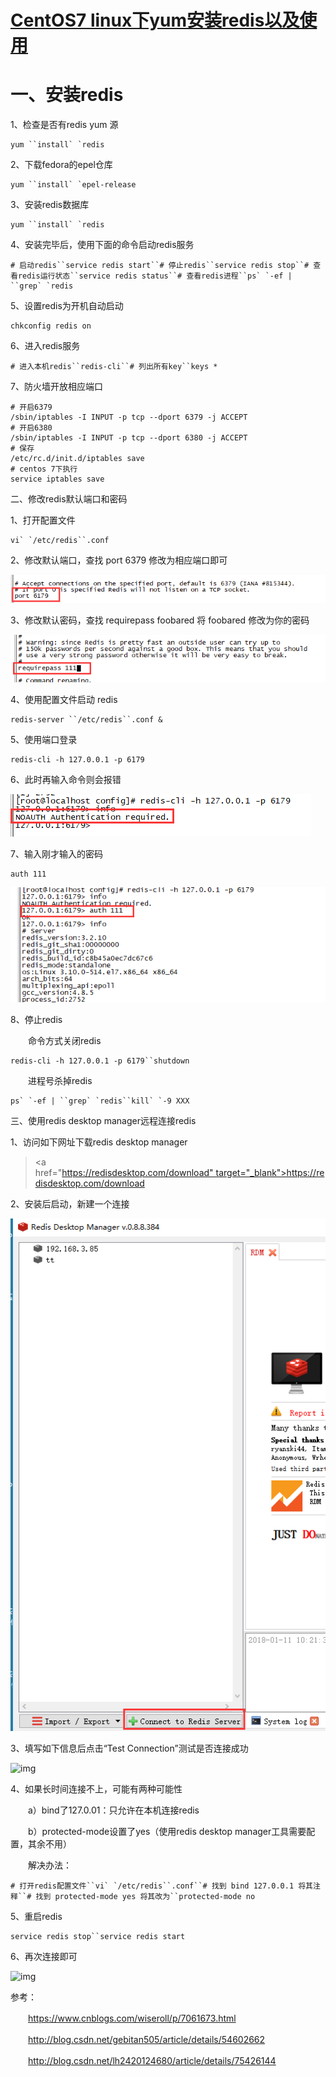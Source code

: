 # [CentOS7 linux下yum安装redis以及使用](https://www.cnblogs.com/rslai/p/8249812.html)

#  一、安装redis

1、检查是否有redis yum 源

```
yum ``install` `redis
```

2、下载fedora的epel仓库

```
yum ``install` `epel-release
```

3、安装redis数据库

```
yum ``install` `redis
```

4、安装完毕后，使用下面的命令启动redis服务

```
# 启动redis``service redis start``# 停止redis``service redis stop``# 查看redis运行状态``service redis status``# 查看redis进程``ps` `-ef | ``grep` `redis
```

5、设置redis为开机自动启动

```
chkconfig redis on
```

6、进入redis服务

```
# 进入本机redis``redis-cli``# 列出所有key``keys *
```

7、防火墙开放相应端口

```
# 开启6379
/sbin/iptables -I INPUT -p tcp --dport 6379 -j ACCEPT
# 开启6380
/sbin/iptables -I INPUT -p tcp --dport 6380 -j ACCEPT
# 保存
/etc/rc.d/init.d/iptables save
# centos 7下执行
service iptables save
```

二、修改redis默认端口和密码

1、打开配置文件

```
vi` `/etc/redis``.conf
```

2、修改默认端口，查找 port 6379 修改为相应端口即可

![img](redis.assets/1267938-20180111181355472-1782582188.png)

3、修改默认密码，查找 requirepass foobared 将 foobared 修改为你的密码

 ![img](redis.assets/1267938-20180111181531051-1862975192.png)

4、使用配置文件启动 redis

```
redis-server ``/etc/redis``.conf &
```

5、使用端口登录

```
redis-cli -h 127.0.0.1 -p 6179
```

6、此时再输入命令则会报错

![img](redis.assets/1267938-20180111181921222-1745364986.png)

7、输入刚才输入的密码

```
auth 111
```

![img](redis.assets/1267938-20180111182148113-980060220.png)

 8、停止redis

　　命令方式关闭redis

```
redis-cli -h 127.0.0.1 -p 6179``shutdown
```

　　进程号杀掉redis

```
ps` `-ef | ``grep` `redis``kill` `-9 XXX
```

三、使用redis desktop manager远程连接redis

1、访问如下网址下载redis desktop manager

> <a href="https://redisdesktop.com/download" target="_blank">https://redisdesktop.com/download</a>

2、安装后启动，新建一个连接

![img](redis.assets/1267938-20180111102204160-1808301086.png)

 3、填写如下信息后点击“Test Connection”测试是否连接成功

![img](https://images2017.cnblogs.com/blog/1267938/201801/1267938-20180111102435410-435351116.png)

4、如果长时间连接不上，可能有两种可能性

　　a）bind了127.0.01：只允许在本机连接redis

　　b）protected-mode设置了yes（使用redis desktop manager工具需要配置，其余不用）

　　解决办法：

```
# 打开redis配置文件``vi` `/etc/redis``.conf``# 找到 bind 127.0.0.1 将其注释``# 找到 protected-mode yes 将其改为``protected-mode no
```

5、重启redis

```
service redis stop``service redis start
```

6、再次连接即可

![img](https://images2017.cnblogs.com/blog/1267938/201801/1267938-20180111104326910-695673398.png)

 

参考：

　　https://www.cnblogs.com/wiseroll/p/7061673.html

　　http://blog.csdn.net/gebitan505/article/details/54602662

　　http://blog.csdn.net/lh2420124680/article/details/75426144

 
